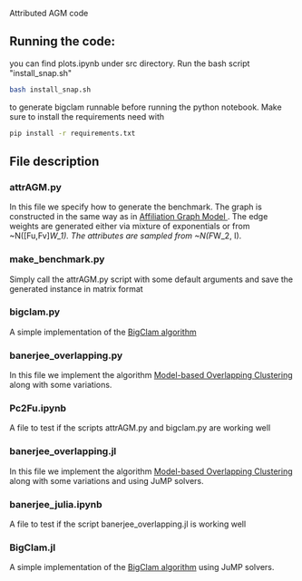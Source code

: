 Attributed AGM code
## Running the code:
you can find plots.ipynb under src directory. Run the bash script "install_snap.sh"
```bash
bash install_snap.sh
``` 
to generate bigclam runnable before running the python notebook. Make sure to install the requirements need with 
```bash 
pip install -r requirements.txt
``` 
## File description
### attrAGM.py
In this file we specify how to generate the benchmark. The graph is constructed in the same way as in
<a href="https://github.com/FelipeSchreiber/snap"> Affiliation Graph Model </a>. The edge weights are generated either via mixture of exponentials or from ~N([Fu,Fv]*W_1). The attributes are sampled from ~N(F*W_2, I).

### make_benchmark.py
Simply call the attrAGM.py script with some default arguments and save the generated instance in matrix format

### bigclam.py
A simple implementation of the <a href="http://i.stanford.edu/~crucis/pubs/paper-nmfagm.pdf">BigClam algorithm</a>

### banerjee_overlapping.py
In this file we implement the algorithm <a href="file:///home/felipe/Downloads/banerjee05overlapping.pdf">Model-based Overlapping Clustering</a> along with some variations.

### Pc2Fu.ipynb
A file to test if the scripts attrAGM.py and bigclam.py are working well

### banerjee_overlapping.jl
In this file we implement the algorithm <a href="file:///home/felipe/Downloads/banerjee05overlapping.pdf">Model-based Overlapping Clustering</a> along with some variations and using JuMP solvers.

### banerjee_julia.ipynb
A file to test if the script banerjee_overlapping.jl is working well

### BigClam.jl
A simple implementation of the <a href="http://i.stanford.edu/~crucis/pubs/paper-nmfagm.pdf">BigClam algorithm</a> using JuMP solvers.
